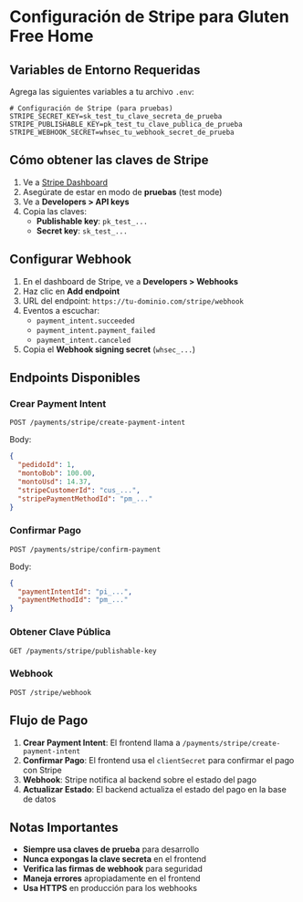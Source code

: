 # Configuración de Stripe para Gluten Free Home

## Variables de Entorno Requeridas

Agrega las siguientes variables a tu archivo `.env`:

```env
# Configuración de Stripe (para pruebas)
STRIPE_SECRET_KEY=sk_test_tu_clave_secreta_de_prueba
STRIPE_PUBLISHABLE_KEY=pk_test_tu_clave_publica_de_prueba
STRIPE_WEBHOOK_SECRET=whsec_tu_webhook_secret_de_prueba
```

## Cómo obtener las claves de Stripe

1. Ve a [Stripe Dashboard](https://dashboard.stripe.com/)
2. Asegúrate de estar en modo de **pruebas** (test mode)
3. Ve a **Developers > API keys**
4. Copia las claves:
   - **Publishable key**: `pk_test_...`
   - **Secret key**: `sk_test_...`

## Configurar Webhook

1. En el dashboard de Stripe, ve a **Developers > Webhooks**
2. Haz clic en **Add endpoint**
3. URL del endpoint: `https://tu-dominio.com/stripe/webhook`
4. Eventos a escuchar:
   - `payment_intent.succeeded`
   - `payment_intent.payment_failed`
   - `payment_intent.canceled`
5. Copia el **Webhook signing secret** (`whsec_...`)

## Endpoints Disponibles

### Crear Payment Intent
```
POST /payments/stripe/create-payment-intent
```

Body:
```json
{
  "pedidoId": 1,
  "montoBob": 100.00,
  "montoUsd": 14.37,
  "stripeCustomerId": "cus_...",
  "stripePaymentMethodId": "pm_..."
}
```

### Confirmar Pago
```
POST /payments/stripe/confirm-payment
```

Body:
```json
{
  "paymentIntentId": "pi_...",
  "paymentMethodId": "pm_..."
}
```

### Obtener Clave Pública
```
GET /payments/stripe/publishable-key
```

### Webhook
```
POST /stripe/webhook
```

## Flujo de Pago

1. **Crear Payment Intent**: El frontend llama a `/payments/stripe/create-payment-intent`
2. **Confirmar Pago**: El frontend usa el `clientSecret` para confirmar el pago con Stripe
3. **Webhook**: Stripe notifica al backend sobre el estado del pago
4. **Actualizar Estado**: El backend actualiza el estado del pago en la base de datos

## Notas Importantes

- **Siempre usa claves de prueba** para desarrollo
- **Nunca expongas la clave secreta** en el frontend
- **Verifica las firmas de webhook** para seguridad
- **Maneja errores** apropiadamente en el frontend
- **Usa HTTPS** en producción para los webhooks 
